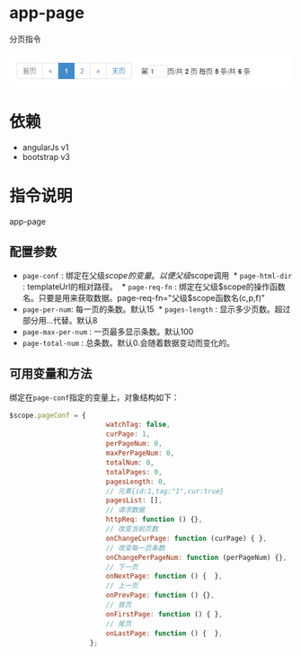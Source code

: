 # app-page
  分页指令
  
 ![效果图](https://github.com/BPing/angular-lib/blob/master/directive/app-page/app-page.png?raw=true)
 
# 依赖
 * angularJs  v1
 * bootstrap  v3

# 指令说明

  app-page

  ## 配置参数

  * `page-conf` : 绑定在父级$scope的变量。以便父级$scope调用
  * `page-html-dir` : templateUrl的相对路径。
  * `page-req-fn` : 绑定在父级$scope的操作函数名。只要是用来获取数据。page-req-fn="父级$scope函数名(c,p,f)"
  * `page-per-num`: 每一页的条数。默认15
  * `pages-length` : 显示多少页数。超过部分用...代替。默认8
  * `page-max-per-num` : 一页最多显示条数。默认100
  * `page-total-num` : 总条数。默认0.会随着数据变动而变化的。

  ## 可用变量和方法

  绑定在`page-conf`指定的变量上，对象结构如下：

  ```javascript
  $scope.pageConf = {
                          watchTag: false,
                          curPage: 1,
                          perPageNum: 0,
                          maxPerPageNum: 0,
                          totalNum: 0,
                          totalPages: 0,
                          pagesLength: 0,
                          // 元素{id:1,tag:"1",cur:true}
                          pagesList: [],
                          // 请求数据
                          httpReq: function () {},
                          // 改变当前页数
                          onChangeCurPage: function (curPage) { },
                          // 改变每一页条数
                          onChangePerPageNum: function (perPageNum) {},
                          // 下一页
                          onNextPage: function () {  },
                          // 上一页
                          onPrevPage: function () {},
                          // 首页
                          onFirstPage: function () { },
                          // 尾页
                          onLastPage: function () {  },
                      };
  ```


 
